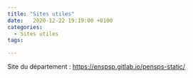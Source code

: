 ```yaml
---
title: "Sites utiles"
date:   2020-12-22 19:19:00 +0100
categories:
  - Sites utiles
tags:

---
```


Site du département : https://enspsp.gitlab.io/pensps-static/
